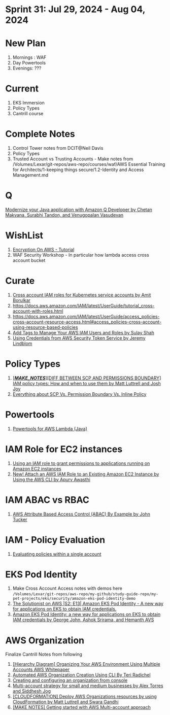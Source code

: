 <h1>Sprint 31: Jul 29, 2024 - Aug 04, 2024</h1>

# New Plan
1. Mornings : WAF
2. Day Powertools
3. Evenings: ???

# Current

1. EKS Immersion
2. Policy Types
3. Cantrill course

# Complete Notes
1. Control Tower notes from DCIT@Neil Davis
2. Policy Types
3. Trusted Account vs Trusting Accounts - Make notes from /Volumes/Lexar/git-repos/aws-repo/courses/waf/AWS Essential Training for Architects/1-keeping things secure/1.2-Identity and Access Management.md

# Q

[Modernize your Java application with Amazon Q Developer by Chetan Makvana, Surabhi Tandon, and Venugopalan Vasudevan ](https://aws.amazon.com/blogs/devops/modernize-your-java-application-with-amazon-q-developer/)

# WishList

1. [Encryption On AWS - Tutorial](https://catalog.us-east-1.prod.workshops.aws/workshops/aad9ff1e-b607-45bc-893f-121ea5224f24/en-US)
2. WAF Security Workshop - In particular how lambda access cross account bucket

# Curate


1. [Cross account IAM roles for Kubernetes service accounts by Amit Borulkar](https://aws.amazon.com/blogs/containers/cross-account-iam-roles-for-kubernetes-service-accounts/)
1. https://docs.aws.amazon.com/IAM/latest/UserGuide/tutorial_cross-account-with-roles.html
1. https://docs.aws.amazon.com/IAM/latest/UserGuide/access_policies-cross-account-resource-access.html#access_policies-cross-account-using-resource-based-policies
1. [Add Tags to Manage Your AWS IAM Users and Roles by Sulay Shah](https://aws.amazon.com/blogs/security/add-tags-to-manage-your-aws-iam-users-and-roles/)
1. [Using Credentials from AWS Security Token Service by Jeremy Lindblom](https://aws.amazon.com/blogs/developer/using-credentials-from-aws-security-token-service/)

# Policy Types

1. [[_**MAKE_NOTES**_][DIFF BETWEEN SCP AND PERMISSIONS BOUNDARY] IAM policy types: How and when to use them by Matt Luttrell and Josh Joy](https://aws.amazon.com/blogs/security/iam-policy-types-how-and-when-to-use-them/)
1. [Everything about SCP Vs. Permission Boundary Vs. Inline Policy](https://medium.com/@syedmuhammadwajeeh/everything-about-scp-vs-permission-boundary-vs-inline-policy-5fb8159565d0)

# Powertools

1. [Powertools for AWS Lambda (Java)](https://docs.powertools.aws.dev/lambda/java/utilities/validation/)

# IAM Role for EC2 instances

1. [Using an IAM role to grant permissions to applications running on Amazon EC2 instances](https://docs.aws.amazon.com/IAM/latest/UserGuide/id_roles_use_switch-role-ec2.html)
1. [New! Attach an AWS IAM Role to an Existing Amazon EC2 Instance by Using the AWS CLI by Apurv Awasthi ](https://aws.amazon.com/blogs/security/new-attach-an-aws-iam-role-to-an-existing-amazon-ec2-instance-by-using-the-aws-cli/)

# IAM ABAC vs RBAC

1. [AWS Attribute Based Access Control (ABAC) By Example by John Tucker](https://codeburst.io/aws-attribute-based-access-control-abac-by-example-4dffabed40a4)

# IAM - Policy Evaluation

1. [Evaluating policies within a single account](https://docs.aws.amazon.com/IAM/latest/UserGuide/reference_policies_evaluation-logic.html#policy-eval-basics)

# EKS Pod Identity

1. Make Cross Account Access notes with demos here `/Volumes/Lexar/git-repos/aws-repo/my-github/study-guide-repo/my-pet-projects/eks/security/amazon-eks-pod-identity-demo`
1. [The Solutionist on AWS |S2: E13| Amazon EKS Pod Identity - A new way for applications on EKS to obtain IAM credentials.](https://www.twitch.tv/videos/2133901095)
1. [Amazon EKS Pod Identity: a new way for applications on EKS to obtain IAM credentials by George John, Ashok Srirama, and Hemanth AVS ](https://aws.amazon.com/blogs/containers/amazon-eks-pod-identity-a-new-way-for-applications-on-eks-to-obtain-iam-credentials/)

# AWS Organization

Finalize Cantrill Notes from following

1. [[Hierarchy Diagram] Organizing Your AWS Environment Using Multiple Accounts AWS Whitepaper](https://docs.aws.amazon.com/whitepapers/latest/organizing-your-aws-environment/core-concepts.html)
1. [Automated AWS Organization Creation Using CLI By Teri Radichel](https://medium.com/cloud-security/automated-aws-organization-creation-4d31519c4a32)
1. [Creating and configuring an organization from console](https://docs.aws.amazon.com/organizations/latest/userguide/orgs_tutorials_basic.html)
1. [Multi-account strategy for small and medium businesses by Alex Torres and Siddhesh Jog](https://aws.amazon.com/blogs/mt/multi-account-strategy-for-small-and-medium-businesses/)
1. [[CLOUDFORMATION] Deploy AWS Organizations resources by using CloudFormation by Matt Luttrell and Swara Gandhi ](https://aws.amazon.com/blogs/security/deploy-aws-organizations-resources-by-using-cloudformation/)
1. [[MAKE NOTES] Getting started with AWS Multi-account approach](https://dev.to/aws-builders/getting-started-with-aws-multi-account-approach-4j5c)